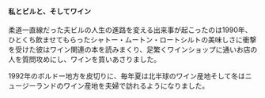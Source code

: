 #### 私とビルと、そしてワイン
柔道一直線だった夫ビルの人生の進路を変える出来事が起こったのは1990年、ひとくち飲ませてもらったシャトー・ムートン・ロートシルトの美味しさに衝撃を受けた彼はワイン関連の本を読みまくり、足繁くワインショップに通いお店の人を質問攻めにし、ワインを買いあさりました。

1992年のボルドー地方を皮切りに、毎年夏は北半球のワイン産地そして冬はニュージーランドのワイン産地を夫婦で訪れるようになりました。